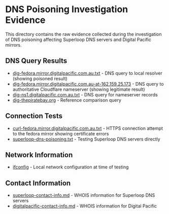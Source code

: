 # DNS Poisoning Investigation Evidence

This directory contains the raw evidence collected during the investigation of DNS poisoning affecting Superloop DNS servers and Digital Pacific mirrors.

## DNS Query Results

- [dig-fedora.mirror.digitalpacific.com.au.txt](dig-fedora.mirror.digitalpacific.com.au.txt) - DNS query to local resolver (showing poisoned result)
- [dig-fedora.mirror.digitalpacific.com.au-at-162.159.25.173](dig-fedora.mirror.digitalpacific.com.au-at-162.159.25.173) - DNS query to authoritative Cloudflare nameserver (showing legitimate result)
- [dig-ns1.digitalpacific.com.au.txt](dig-ns1.digitalpacific.com.au.txt) - DNS query for nameserver records
- [dig-thepiratebay.org](dig-thepiratebay.org) - Reference comparison query

## Connection Tests

- [curl-fedora.mirror.digitalpacific.com.au.txt](curl-fedora.mirror.digitalpacific.com.au.txt) - HTTPS connection attempt to the fedora mirror showing certificate errors
- [superloop-dns-poisoning.txt](superloop-dns-poisoning.txt) - Testing Superloop DNS servers directly

## Network Information

- [ifconfig](ifconfig) - Local network configuration at time of testing

## Contact Information

- [superloop-contact-info.md](superloop-contact-info.md) - WHOIS information for Superloop DNS servers
- [digitalpacific-contact-info.md](digitalpacific-contact-info.md) - WHOIS information for Digital Pacific